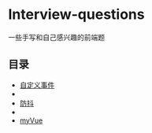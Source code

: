 # Interview-questions

一些手写和自己感兴趣的前端题

## 目录

- [自定义事件](./code/自定义事件/自定义事件.html)
- 
- [防抖](./code/防抖/index.html)
- 
- [myVue](./code/myVue/index.html)

